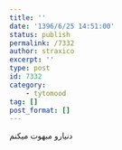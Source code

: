 ```yaml
---
title: ''
date: '1396/6/25 14:51:00'
status: publish
permalink: /7332
author: straxico
excerpt: ''
type: post
id: 7332
category:
    - tytomood
tag: []
post_format: []
---
```

دنیارو مبهوت میکنم